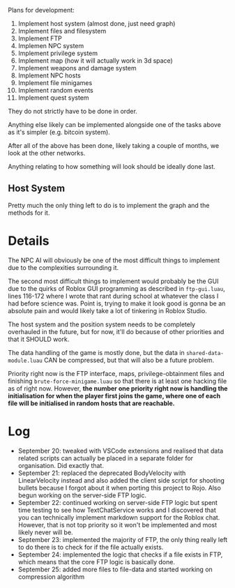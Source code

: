 Plans for development:
1. Implement host system (almost done, just need graph)
2. Implement files and filesystem
3. Implement FTP
4. Implemen NPC system
5. Implement privilege system
6. Implement map (how it will actually work in 3d space)
7. Implement weapons and damage system
8. Implement NPC hosts
9. Implement file minigames
10. Implement random events
11. Implement quest system

They do not strictly have to be done in order.

Anything else likely can be implemented alongside one of the tasks above as it's simpler (e.g. bitcoin system).

After all of the above has been done, likely taking a couple of months, we look at the other networks.

Anything relating to how something will look should be ideally done last.

## Host System
Pretty much the only thing left to do is to implement the graph and the methods for it.

# Details
The NPC AI will obviously be one of the most difficult things to implement due to the complexities surrounding it.

The second most difficult things to implement would probably be the GUI due to the quirks of Roblox GUI programming
as described in `ftp-gui.luau`, lines 116-172 where I wrote that rant during school at whatever the class I had before
science was. Point is, trying to make it look good is gonna be an absolute pain and would likely take a lot of tinkering
in Roblox Studio.

The host system and the position system needs to be completely overhauled in the future, but for now, it'll do because
of other priorities and that it SHOULD work.

The data handling of the game is mostly done, but the data in `shared-data-module.luau` CAN be compressed, but that will
also be a future problem.

Priority right now is the FTP interface, maps, privilege-obtainment files and finishing `brute-force-minigame.luau` so that
there is at least one hacking file as of right now. However, __the number one priority right now is handling the initialisation__
__for when the player first joins the game, where one of each file will be initialised in random hosts that are reachable.__

# Log
- September 20: tweaked with VSCode extensions and realised that data related scripts can actually be placed in a separate
folder for organisation. Did exactly that.
- September 21: replaced the deprecated BodyVelocity with LinearVelocity instead and also added the client side script for
shooting bullets because I forgot about it when porting this project to Rojo. Also begun working on the server-side FTP logic.
- September 22: continued working on server-side FTP logic but spent time testing to see how TextChatService works and I discovered
that you can technically implement markdown support for the Roblox chat. However, that is not top priority so it won't be implemented
and most likely never will be.
- September 23: implemented the majority of FTP, the only thing really left to do there is to check for if the file actually
exists.
- September 24: implemented the logic that checks if a file exists in FTP, which means that the core FTP logic is basically done.
- September 25: added more files to file-data and started working on compression algorithm